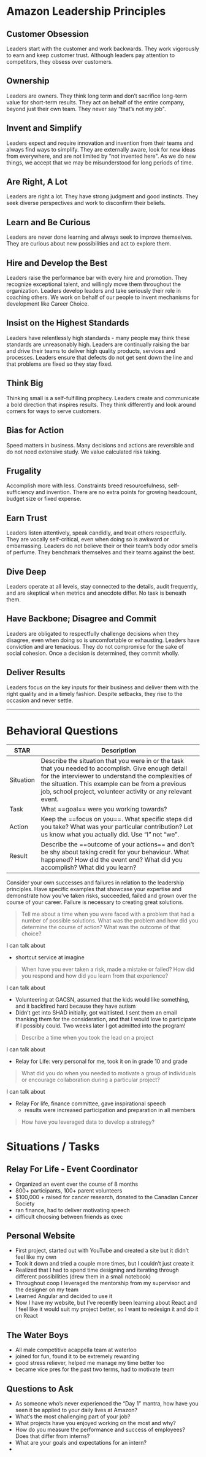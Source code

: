 # Amazon Leadership Principles

## Customer Obsession

Leaders start with the customer and work backwards. They work vigorously to earn and keep customer trust. Although leaders pay attention to competitors, they obsess over customers.

## Ownership

Leaders are owners. They think long term and don’t sacrifice long-term value for short-term results. They act on behalf of the entire company, beyond just their own team. They never say “that’s not my job". 

## Invent and Simplify

Leaders expect and require innovation and invention from their teams and always find ways to simplify. They are externally aware, look for new ideas from everywhere, and are not limited by “not invented here". As we do new things, we accept that we may be misunderstood for long periods of time.

## Are Right, A Lot

Leaders are right a lot. They have strong judgment and good instincts. They seek diverse perspectives and work to disconfirm their beliefs.

## Learn and Be Curious

Leaders are never done learning and always seek to improve themselves. They are curious about new possibilities and act to explore them.

## Hire and Develop the Best

Leaders raise the performance bar with every hire and promotion. They recognize exceptional talent, and willingly move them throughout the organization. Leaders develop leaders and take seriously their role in coaching others. We work on behalf of our people to invent mechanisms for development like Career Choice.

## Insist on the Highest Standards

Leaders have relentlessly high standards - many people may think these standards are unreasonably high. Leaders are continually raising the bar and drive their teams to deliver high quality products, services and processes. Leaders ensure that defects do not get sent down the line and that problems are fixed so they stay fixed.

## Think Big

Thinking small is a self-fulfilling prophecy. Leaders create and communicate a bold direction that inspires results. They think differently and look around corners for ways to serve customers.

## Bias for Action

Speed matters in business. Many decisions and actions are reversible and do not need extensive study. We value calculated risk taking. 

## Frugality

Accomplish more with less. Constraints breed resourcefulness, self-sufficiency and invention. There are no extra points for growing headcount, budget size or fixed expense.

## Earn Trust

Leaders listen attentively, speak candidly, and treat others respectfully. They are vocally self-critical, even when doing so is awkward or embarrassing. Leaders do not believe their or their team’s body odor smells of perfume. They benchmark themselves and their teams against the best.

## Dive Deep

Leaders operate at all levels, stay connected to the details, audit frequently, and are skeptical when metrics and anecdote differ. No task is beneath them.

## Have Backbone; Disagree and Commit

Leaders are obligated to respectfully challenge decisions when they disagree, even when doing so is uncomfortable or exhausting. Leaders have conviction and are tenacious. They do not compromise for the sake of social cohesion. Once a decision is determined, they commit wholly.

## Deliver Results

Leaders focus on the key inputs for their business and deliver them with the right quality and in a timely fashion. Despite setbacks, they rise to the occasion and never settle.

---

# Behavioral Questions

| STAR      | Description                                                  |
| --------- | ------------------------------------------------------------ |
| Situation | Describe the situation that you were in or the task that you needed to accomplish. Give enough detail for the interviewer to understand the complexities of the situation. This example can be from a previous job, school project, volunteer activity or any relevant event. |
| Task      | What ==goal== were you working towards?                      |
| Action    | Keep the ==focus on you==. What specific steps did you take? What was your particular contribution? Let us know what you actually did. Use “I” not “we”. |
| Result    | Describe the ==outcome of your actions== and don’t be shy about taking credit for your behaviour. What happened? How did the event end? What did you accomplish? What did you learn? |

Consider your own successes and failures in relation to the leadership principles. Have specific examples that showcase your expertise and demonstrate how you’ve taken risks, succeeded, failed and grown over the course of your career. Failure is necessary to creating great solutions.

> Tell me about a time when you were faced with a problem that had a number of possible solutions. What was the problem and how did you determine the course of action? What was the outcome of that choice?

I can talk about

- shortcut service at imagine

> When have you ever taken a risk, made a mistake or failed? How did you respond and how did you learn from that experience?

I can talk about

- Volunteering at GACSN, assumed that the kids would like something, and it backfired hard because they have autism
- Didn’t get into SHAD initially, got waitlisted. I sent them an email thanking them for the consideration, and that I would love to participate if I possibly could. Two weeks later I got admitted into the program!

> Describe a time when you took the lead on a project

I can talk about

- Relay for Life: very personal for me, took it on in grade 10 and grade

> What did you do when you needed to motivate a group of individuals or encourage collaboration during a particular project?

I can talk about

- Relay For life, finance committee, gave inspirational speech
  - results were increased participation and preparation in all members

> How have you leveraged data to develop a strategy?





# Situations / Tasks

## Relay For Life - Event Coordinator

- Organized an event over the course of 8 months
- 800+ participants, 100+ parent volunteers
- $100,000 + raised for cancer research, donated to the Canadian Cancer Society
- ran finance, had to deliver motivating speech 
- difficult choosing between friends as exec

## Personal Website

- First project, started out with YouTube and created a site but it didn’t feel like my own
- Took it down and tried a couple more times, but I couldn’t just create it
- Realized that I had to spend time designing and iterating through different possibilities (drew them in a small notebook)
- Throughout coop I leveraged the mentorship from my supervisor and the designer on my team
- Learned Angular and decided to use it 
- Now I have my website, but I’ve recently been learning about React and I feel like it would suit my project better, so I want to redesign it and do it on React

## The Water Boys

- All male competitive acappella team at waterloo
- joined for fun, found it to be extremely rewarding
- good stress reliever, helped me manage my time better too
- became vice pres for the past two terms, had to motivate team

## Questions to Ask

- As someone who’s never experienced the “Day 1” mantra, how have you seen it be applied to your daily lives at Amazon?
- What’s the most challenging part of your job?
- What projects have you enjoyed working on the most and why?
- How do you measure the performance and success of employees? Does that differ from interns?
- What are your goals and expectations for an intern?
- 
